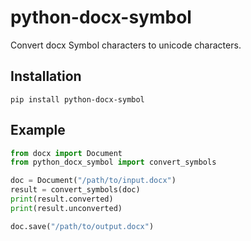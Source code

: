 # python-docx-symbol

Convert docx Symbol characters to unicode characters.

## Installation

`pip install python-docx-symbol`

## Example

```python
from docx import Document
from python_docx_symbol import convert_symbols

doc = Document("/path/to/input.docx")
result = convert_symbols(doc)
print(result.converted)
print(result.unconverted)

doc.save("/path/to/output.docx")
```
